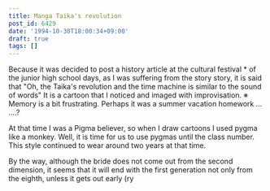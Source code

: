 ```yaml
---
title: Manga Taika's revolution
post_id: 6429
date: '1994-10-30T18:00:34+09:00'
draft: true
tags: []
---
```


Because it was decided to post a history article at the cultural festival * of the junior high school days, as I was suffering from the story story, it is said that "Oh, the Taika's revolution and the time machine is similar to the sound of words" It is a cartoon that I noticed and imaged with improvisation. ※ Memory is a bit frustrating. Perhaps it was a summer vacation homework ... ....?

At that time I was a Pigma believer, so when I draw cartoons I used pygma like a monkey. Well, it is time for us to use pygmas until the class number. This style continued to wear around two years at that time.

By the way, although the bride does not come out from the second dimension, it seems that it will end with the first generation not only from the eighth, unless it gets out early (ry
